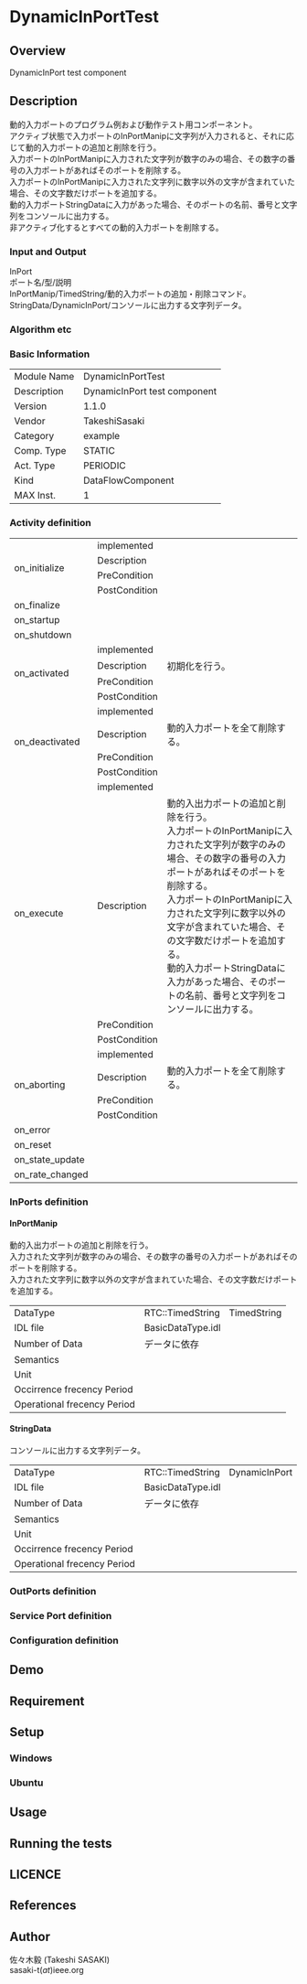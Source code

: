 ﻿# DynamicInPortTest

## Overview

DynamicInPort test component

## Description

動的入力ポートのプログラム例および動作テスト用コンポーネント。<br/>アクティブ状態で入力ポートのInPortManipに文字列が入力されると、それに応じて動的入力ポートの追加と削除を行う。<br/>入力ポートのInPortManipに入力された文字列が数字のみの場合、その数字の番号の入力ポートがあればそのポートを削除する。<br/>入力ポートのInPortManipに入力された文字列に数字以外の文字が含まれていた場合、その文字数だけポートを追加する。<br/>動的入力ポートStringDataに入力があった場合、そのポートの名前、番号と文字列をコンソールに出力する。<br/>非アクティブ化するとすべての動的入力ポートを削除する。

### Input and Output

InPort<br/>ポート名/型/説明<br/>InPortManip/TimedString/動的入力ポートの追加・削除コマンド。<br/>StringData/DynamicInPort<TimedString>/コンソールに出力する文字列データ。

### Algorithm etc



### Basic Information

|  |  |
----|---- 
| Module Name | DynamicInPortTest |
| Description | DynamicInPort test component |
| Version | 1.1.0 |
| Vendor | TakeshiSasaki |
| Category | example |
| Comp. Type | STATIC |
| Act. Type | PERIODIC |
| Kind | DataFlowComponent |
| MAX Inst. | 1 |

### Activity definition

<table>
  <tr>
    <td rowspan="4">on_initialize</td>
    <td colspan="2">implemented</td>
    <tr>
      <td>Description</td>
      <td></td>
    </tr>
    <tr>
      <td>PreCondition</td>
      <td></td>
    </tr>
    <tr>
      <td>PostCondition</td>
      <td></td>
    </tr>
  </tr>
  <tr>
    <td>on_finalize</td>
    <td colspan="2"></td>
  </tr>
  <tr>
    <td>on_startup</td>
    <td colspan="2"></td>
  </tr>
  <tr>
    <td>on_shutdown</td>
    <td colspan="2"></td>
  </tr>
  <tr>
    <td rowspan="4">on_activated</td>
    <td colspan="2">implemented</td>
    <tr>
      <td>Description</td>
      <td>初期化を行う。</td>
    </tr>
    <tr>
      <td>PreCondition</td>
      <td></td>
    </tr>
    <tr>
      <td>PostCondition</td>
      <td></td>
    </tr>
  </tr>
  <tr>
    <td rowspan="4">on_deactivated</td>
    <td colspan="2">implemented</td>
    <tr>
      <td>Description</td>
      <td>動的入力ポートを全て削除する。</td>
    </tr>
    <tr>
      <td>PreCondition</td>
      <td></td>
    </tr>
    <tr>
      <td>PostCondition</td>
      <td></td>
    </tr>
  </tr>
  <tr>
    <td rowspan="4">on_execute</td>
    <td colspan="2">implemented</td>
    <tr>
      <td>Description</td>
      <td>動的入出力ポートの追加と削除を行う。<br/>入力ポートのInPortManipに入力された文字列が数字のみの場合、その数字の番号の入力ポートがあればそのポートを削除する。<br/>入力ポートのInPortManipに入力された文字列に数字以外の文字が含まれていた場合、その文字数だけポートを追加する。<br/>動的入力ポートStringDataに入力があった場合、そのポートの名前、番号と文字列をコンソールに出力する。</td>
    </tr>
    <tr>
      <td>PreCondition</td>
      <td></td>
    </tr>
    <tr>
      <td>PostCondition</td>
      <td></td>
    </tr>
  </tr>
  <tr>
    <td rowspan="4">on_aborting</td>
    <td colspan="2">implemented</td>
    <tr>
      <td>Description</td>
      <td>動的入力ポートを全て削除する。</td>
    </tr>
    <tr>
      <td>PreCondition</td>
      <td></td>
    </tr>
    <tr>
      <td>PostCondition</td>
      <td></td>
    </tr>
  </tr>
  <tr>
    <td>on_error</td>
    <td colspan="2"></td>
  </tr>
  <tr>
    <td>on_reset</td>
    <td colspan="2"></td>
  </tr>
  <tr>
    <td>on_state_update</td>
    <td colspan="2"></td>
  </tr>
  <tr>
    <td>on_rate_changed</td>
    <td colspan="2"></td>
  </tr>
</table>

### InPorts definition

#### InPortManip

動的入出力ポートの追加と削除を行う。<br/>入力された文字列が数字のみの場合、その数字の番号の入力ポートがあればそのポートを削除する。<br/>入力された文字列に数字以外の文字が含まれていた場合、その文字数だけポートを追加する。

<table>
  <tr>
    <td>DataType</td>
    <td>RTC::TimedString</td>
    <td>TimedString</td>
  </tr>
  <tr>
    <td>IDL file</td>
    <td colspan="2">BasicDataType.idl</td>
  </tr>
  <tr>
    <td>Number of Data</td>
    <td colspan="2">データに依存</td>
  </tr>
  <tr>
    <td>Semantics</td>
    <td colspan="2"></td>
  </tr>
  <tr>
    <td>Unit</td>
    <td colspan="2"></td>
  </tr>
  <tr>
    <td>Occirrence frecency Period</td>
    <td colspan="2"></td>
  </tr>
  <tr>
    <td>Operational frecency Period</td>
    <td colspan="2"></td>
  </tr>
</table>

#### StringData

コンソールに出力する文字列データ。

<table>
  <tr>
    <td>DataType</td>
    <td>RTC::TimedString</td>
    <td>DynamicInPort<TimedString></td>
  </tr>
  <tr>
    <td>IDL file</td>
    <td colspan="2">BasicDataType.idl</td>
  </tr>
  <tr>
    <td>Number of Data</td>
    <td colspan="2">データに依存</td>
  </tr>
  <tr>
    <td>Semantics</td>
    <td colspan="2"></td>
  </tr>
  <tr>
    <td>Unit</td>
    <td colspan="2"></td>
  </tr>
  <tr>
    <td>Occirrence frecency Period</td>
    <td colspan="2"></td>
  </tr>
  <tr>
    <td>Operational frecency Period</td>
    <td colspan="2"></td>
  </tr>
</table>


### OutPorts definition


### Service Port definition


### Configuration definition


## Demo

## Requirement

## Setup

### Windows

### Ubuntu

## Usage

## Running the tests

## LICENCE




## References




## Author

佐々木毅 (Takeshi SASAKI) <br/>sasaki-t(_at_)ieee.org
